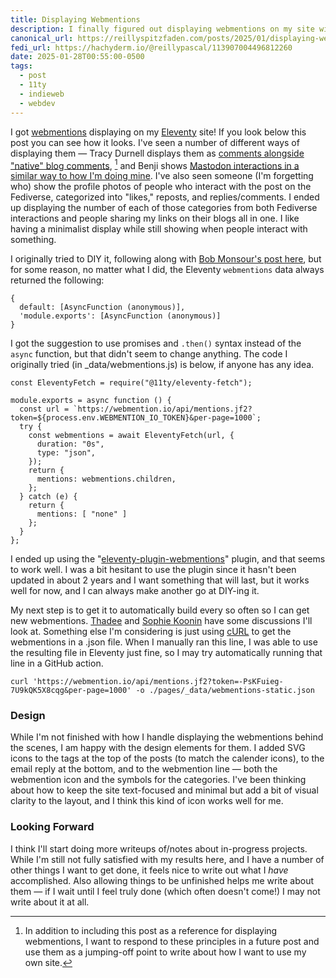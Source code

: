 ```yaml
---
title: Displaying Webmentions
description: I finally figured out displaying webmentions on my site without any client-side JavaScript! I'm happy with the visual design for displaying them too
canonical_url: https://reillyspitzfaden.com/posts/2025/01/displaying-webmentions/
fedi_url: https://hachyderm.io/@reillypascal/113907004496812260
date: 2025-01-28T00:55:00-0500
tags:
  - post
  - 11ty
  - indieweb
  - webdev
---
```


<!-- Code highlighting CSS -->
<link rel="preload" href="https://cdnjs.cloudflare.com/ajax/libs/highlight.js/11.9.0/styles/atom-one-dark.min.css" as="style" onload="this.onload=null;this.rel='stylesheet'" />
<noscript>
    <link rel="stylesheet" href="https://cdnjs.cloudflare.com/ajax/libs/highlight.js/11.9.0/styles/atom-one-dark.min.css" />
</noscript>

I got [webmentions](https://en.wikipedia.org/wiki/Webmention) displaying on my [Eleventy](https://en.wikipedia.org/wiki/Eleventy_(software)) site! If you look below this post you can see how it looks. I've seen a number of different ways of displaying them — Tracy Durnell displays them as [comments alongside "native" blog comments](https://tracydurnell.com/2025/01/21/guiding-principles-for-my-website/), [^1] and Benji shows [Mastodon interactions in a similar way to how I'm doing mine](https://www.benji.dog/notes/1733601983/). I've also seen someone (I'm forgetting who) show the profile photos of people who interact with the post on the Fediverse, categorized into "likes," reposts, and replies/comments. I ended up displaying the number of each of those categories from both Fediverse interactions and people sharing my links on their blogs all in one. I like having a minimalist display while still showing when people interact with something.

I originally tried to DIY it, following along with [Bob Monsour's post here](https://bobmonsour.com/blog/adding-webmentions-to-my-site/), but for some reason, no matter what I did, the Eleventy ```webmentions``` data always returned the following:

<pre><code class="language-bash">{
  default: [AsyncFunction (anonymous)],
  'module.exports': [AsyncFunction (anonymous)]
}
</code></pre>

I got the suggestion to use promises and ```.then()``` syntax instead of the ```async``` function, but that didn't seem to change anything. The code I originally tried (in _data/webmentions.js) is below, if anyone has any idea.

<pre><code class="language-js">const EleventyFetch = require("@11ty/eleventy-fetch");

module.exports = async function () {
  const url = `https://webmention.io/api/mentions.jf2?token=${process.env.WEBMENTION_IO_TOKEN}&per-page=1000`;
  try {
    const webmentions = await EleventyFetch(url, {
      duration: "0s",
      type: "json",
    });
    return {
      mentions: webmentions.children,
    };
  } catch (e) {
    return {
      mentions: [ "none" ]
    };
  }
};
</code></pre>

I ended up using the "[eleventy-plugin-webmentions](https://github.com/CodeFoodPixels/eleventy-plugin-webmentions)" plugin, and that seems to work well. I was a bit hesitant to use the plugin since it hasn't been updated in about 2 years and I want something that will last, but it works well for now, and I can always make another go at DIY-ing it. 

My next step is to get it to automatically build every so often so I can get new webmentions. [Thadee](https://www.voorhoede.nl/en/blog/scheduling-netlify-deploys-with-github-actions/) and [Sophie Koonin](https://localghost.dev/blog/how-to-schedule-posts-in-eleventy/) have some discussions I'll look at. Something else I'm considering is just using [cURL](https://en.wikipedia.org/wiki/CURL) to get the webmentions in a .json file. When I manually ran this line, I was able to use the resulting file in Eleventy just fine, so I may try automatically running that line in a GitHub action.

<pre><code class="language-bash">curl 'https://webmention.io/api/mentions.jf2?token=-PsKFuieg-7U9kQK5X8cqg&per-page=1000' -o ./pages/_data/webmentions-static.json</code></pre>

### Design
While I'm not finished with how I handle displaying the webmentions behind the scenes, I am happy with the design elements for them. I added SVG icons to the tags at the top of the posts (to match the calender icons), to the email reply at the bottom, and to the webmention line — both the webmention icon and the symbols for the categories. I've been thinking about how to keep the site text-focused and minimal but add a bit of visual clarity to the layout, and I think this kind of icon works well for me.

### Looking Forward
I think I'll start doing more writeups of/notes about in-progress projects. While I'm still not fully satisfied with my results here, and I have a number of other things I want to get done, it feels nice to write out what I *have* accomplished. Also allowing things to be unfinished helps me write about them — if I wait until I feel truly done (which often doesn't come!) I may not write about it at all.

[^1]: In addition to including this post as a reference for displaying webmentions, I want to respond to these principles in a future post and use them as a jumping-off point to write about how I want to use my own site.

<!-- basic and JavaScript highlighting from "highlight.js" library -->
<script src="https://cdnjs.cloudflare.com/ajax/libs/highlight.js/11.9.0/highlight.min.js"></script>
<script src="https://cdnjs.cloudflare.com/ajax/libs/highlight.js/11.9.0/languages/bash.min.js"></script>
<script src="https://cdnjs.cloudflare.com/ajax/libs/highlight.js/11.9.0/languages/javascript.min.js"></script>

<script>hljs.highlightAll();</script>